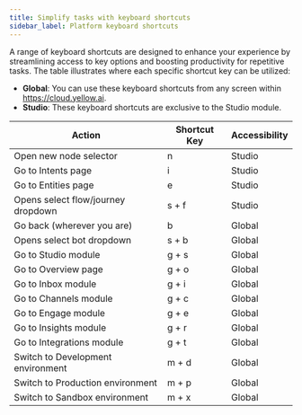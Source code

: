 ```yaml
---
title: Simplify tasks with keyboard shortcuts
sidebar_label: Platform keyboard shortcuts
---
```


A range of keyboard shortcuts are designed to enhance your experience by streamlining access to key options and boosting productivity for repetitive tasks. The table illustrates where each specific shortcut key can be utilized:
* **Global**: You can use these keyboard shortcuts from any screen within https://cloud.yellow.ai.
* **Studio**: These keyboard shortcuts are exclusive to the Studio module.


Action | Shortcut Key | Accessibility
------ | -------- | -----------
Open new node selector | n | Studio
Go to Intents page | i | Studio
Go to Entities page | e | Studio
Opens select flow/journey dropdown | s + f | Studio
Go back (wherever you are) | b | Global
Opens select bot dropdown | s + b| Global
Go to Studio module | g + s| Global
Go to Overview page | g + o| Global
Go to Inbox module | g + i| Global
Go to Channels module | g + c| Global
Go to Engage module | g + e| Global
Go to Insights module | g + r| Global
Go to Integrations module | g + t| Global
Switch to Development environment | m + d| Global
Switch to Production environment | m + p| Global
Switch to Sandbox environment | m + x| Global


